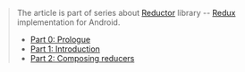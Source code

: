 > The article is part of series about [Reductor](https://github.com/Yarikx/reductor) library -- [Redux](https://github.com/reactjs/redux) implementation for Android.
>
> + [Part 0: Prologue](/Reductor-prologue/)
> + [Part 1: Introduction](/Reductor-introduction/)
> + [Part 2: Composing reducers](/Reductor-composition/)
